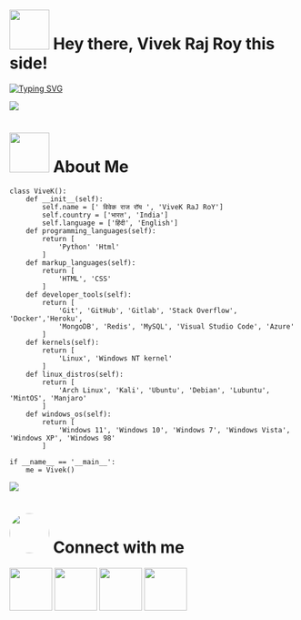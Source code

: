 
<h1> <img src="https://github.com/VintellX/VintellX/blob/main/resources/codes.webp" width="70px"> Hey there, Vivek Raj Roy this side! </h1>

[![Typing SVG](https://readme-typing-svg.herokuapp.com?font=Architects+Daughter&color=%231AF73D&size=27&width=500&lines=Hey!+It's+Vivek+Raj+Roy!;I'm+a+learning+developer...;I+love+to+code%2C+work+on+cool+projects;and+take+on+challenges...;Thanks+for+visiting+%E2%9D%A4%EF%B8%8F)](https://github.com/Unknownforall1)

<!-- [!["Buy Me A Coffee"](https://www.buymeacoffee.com/assets/img/custom_images/orange_img.png)](https://www.buymeacoffee.com/VinayakPandey)
 -->
[<img src="https://github.com/VintellX/VintellX/blob/main/resources/hr.gif"/>](https://github.com/Unknownforall1)

<h1> <img src="https://github.com/VintellX/VintellX/blob/main/resources/dragon.webp" width="70px"> About Me </h1>

```python3
class ViveK():
    def __init__(self):
        self.name = [' विवेक राज रॉय ', 'ViveK RaJ RoY']
        self.country = ['भारत', 'India']
        self.language = ['हिंदी', 'English']
    def programming_languages(self):
        return [
            'Python' 'Html'
        ]
    def markup_languages(self):
        return [
            'HTML', 'CSS'
        ]
    def developer_tools(self):
        return [
            'Git', 'GitHub', 'Gitlab', 'Stack Overflow', 'Docker','Heroku',
            'MongoDB', 'Redis', 'MySQL', 'Visual Studio Code', 'Azure'
        ]
    def kernels(self):
        return [
            'Linux', 'Windows NT kernel'
        ]
    def linux_distros(self):
        return [
            'Arch Linux', 'Kali', 'Ubuntu', 'Debian', 'Lubuntu', 'MintOS', 'Manjaro'
        ]
    def windows_os(self):
        return [
            'Windows 11', 'Windows 10', 'Windows 7', 'Windows Vista', 'Windows XP', 'Windows 98'
        ]

if __name__ == '__main__':
    me = Vivek()
 ```

[<img src="https://github.com/VintellX/VintellX/blob/main/resources/hr.gif"/>](https://github.com/unknownforall1)

<!-- <h1> <img src = "https://github.com/Harpia-Vieillot/Harpia-Vieillot/blob/main/resources/snake.gif" width = "70px"> Snake eating my contribution graph </h1>

[![snake gif](https://github.com/Harpia-Vieillot/Harpia-Vieillot/blob/vin-output/Harpia-Vieillot.svg)](https://github.com/Harpia-Vieillot)

[<img src="https://github.com/Harpia-Vieillot/Harpia-Vieillot/blob/main/resources/hr.gif"/>](https://github.com/Harpia-Vieillot)
 -->
<h1> <img src="https://github.com/VintellX/VintellX/blob/main/resources/connect.gif" width="70px" style="border-radius: 50%"> Connect with me </h1>

 [<img src="https://github.com/VintellX/VintellX/blob/main/resources/telegram_icon.png" width="75px">](https://t.me/don_owner) [<img src="https://github.com/VintellX/VintellX/blob/main/resources/github_icon.png" width="75px">](https://github.com/unknownforall1) [<img src="https://github.com/VintellX/VintellX/blob/main/resources/discord_logo.png" width="75px">](https://discordapp.com/setting) [<img src="https://github.com/VintellX/VintellX/blob/main/resources/youtube_icon.png" width="75px">](https://www.youtube.com/@d3viltech404)
<!-- 
[<img src="https://github.com/Harpia-Vieillot/Harpia-Vieillot/blob/main/resources/hr.gif"/>](https://github.com/Harpia-Vieillot)

<h1> <img src="https://github.com/Harpia-Vieillot/Harpia-Vieillot/blob/main/resources/songs.gif" width="70px"> Spotify Playing </h1>

[<img src="https://novatorem-git-main-harpia-vieillot.vercel.app/api/spotify?background_color=0d1117&border_color=ffffff" alt="Harpia-Vieillot Spotify Playing" width="75%" />](https://open.spotify.com/user/l5bdgkqogezl2m2xxbx66vpxn)
 -->
